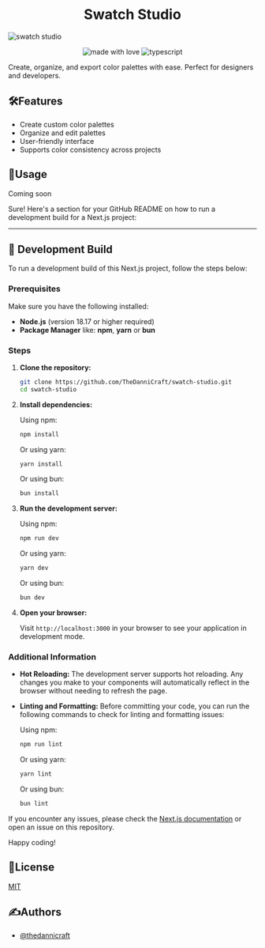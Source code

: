 <h1 align="center" id="title">Swatch Studio</h1>

![swatch studio](https://socialify.git.ci/TheDanniCraft/swatch-studio/image?forks=1&issues=1&language=1&logo=https%3A%2F%2Favatars.githubusercontent.com%2Fu%2F66677362&name=1&owner=1&pattern=Solid&pulls=1&stargazers=1&theme=Auto)

<p align="center">
    <img src="https://img.shields.io/badge/Made%20with%20Love%E2%9D%A4%EF%B8%8F-black?style=for-the-badge" alt="made with love">
    <img src="https://img.shields.io/badge/Next.JS-next?style=for-the-badge&amp;logo=nextdotjs&amp;logoColor=white&amp;color=%23000000" alt="typescript">
</p>

Create, organize, and export color palettes with ease. Perfect for designers and developers.

## 🛠️Features

- Create custom color palettes
- Organize and edit palettes
- User-friendly interface
- Supports color consistency across projects

## 📖Usage

Coming soon

Sure! Here's a section for your GitHub README on how to run a development build for a Next.js project:

---

## 🚀 Development Build

To run a development build of this Next.js project, follow the steps below:

### Prerequisites

Make sure you have the following installed:

- **Node.js** (version 18.17 or higher required)
- **Package Manager** like: **npm**, **yarn** or **bun**

### Steps

1. **Clone the repository:**

    ```bash
    git clone https://github.com/TheDanniCraft/swatch-studio.git
    cd swatch-studio
    ```

2. **Install dependencies:**

   Using npm:

   ```bash
   npm install
   ```

   Or using yarn:

   ```bash
   yarn install
   ```

   Or using bun:

   ```bash
   bun install
   ```

3. **Run the development server:**

   Using npm:

   ```bash
   npm run dev
   ```

   Or using yarn:

   ```bash
   yarn dev
   ```

   Or using bun:

   ```bash
   bun dev
   ```

4. **Open your browser:**

   Visit `http://localhost:3000` in your browser to see your application in development mode.

### Additional Information

- **Hot Reloading:** The development server supports hot reloading. Any changes you make to your components will automatically reflect in the browser without needing to refresh the page.

- **Linting and Formatting:** Before committing your code, you can run the following commands to check for linting and formatting issues:

  Using npm:

  ```bash
  npm run lint
  ```

  Or using yarn:

  ```bash
  yarn lint
  ```

  Or using bun:

  ```bash
  bun lint
  ```

If you encounter any issues, please check the [Next.js documentation](https://nextjs.org/docs) or open an issue on this repository.

Happy coding!

## 📜License

[MIT](https://choosealicense.com/licenses/mit/)

## ✍️Authors

- [@thedannicraft](https://www.github.com/thedannicraft)
